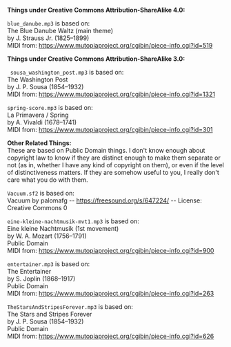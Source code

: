 **Things under Creative Commons Attribution-ShareAlike 4.0:**<br>

`blue_danube.mp3` is based on:<br>
The Blue Danube Waltz (main theme)<br>
by J. Strauss Jr. (1825–1899)<br>
MIDI from: https://www.mutopiaproject.org/cgibin/piece-info.cgi?id=519<br>

**Things under Creative Commons Attribution-ShareAlike 3.0:**<br>

` sousa_washington_post.mp3` is based on:<br>
The Washington Post<br>
by J. P. Sousa (1854–1932)<br>
MIDI from: https://www.mutopiaproject.org/cgibin/piece-info.cgi?id=1321<br>

`spring-score.mp3` is based on:<br>
La Primavera / Spring<br>
by A. Vivaldi (1678–1741)<br>
MIDI from: https://www.mutopiaproject.org/cgibin/piece-info.cgi?id=301<br>

**Other Related Things:**<br>
These are based on Public Domain things. I don't know enough about copyright law to know if they are distinct enough to make them separate or not (as in, whether I have any kind of copyright on them), or even if the level of distinctiveness matters. If they are somehow useful to you, I really don't care what you do with them.

`Vacuum.sf2` is based on:<br>
Vacuum by palomafg -- https://freesound.org/s/647224/ -- License: Creative Commons 0

`eine-kleine-nachtmusik-mvt1.mp3` is based on:<br>
Eine kleine Nachtmusik (1st movement)<br>
by W. A. Mozart (1756–1791)<br>
Public Domain<br>
MIDI from: https://www.mutopiaproject.org/cgibin/piece-info.cgi?id=900<br>

`entertainer.mp3` is based on:<br>
The Entertainer<br>
by S. Joplin (1868–1917)<br>
Public Domain<br>
MIDI from: https://www.mutopiaproject.org/cgibin/piece-info.cgi?id=263<br>

`TheStarsAndStripesForever.mp3` is based on:<br>
The Stars and Stripes Forever<br>
by J. P. Sousa (1854–1932)<br>
Public Domain<br>
MIDI from: https://www.mutopiaproject.org/cgibin/piece-info.cgi?id=626<br>